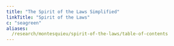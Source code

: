 ```yaml
---
title: "The Spirit of the Laws Simplified"
linkTitle: "Spirit of the Laws"
c: "seagreen"
aliases:
  /research/montesquieu/spirit-of-the-laws/table-of-contents
---
```

